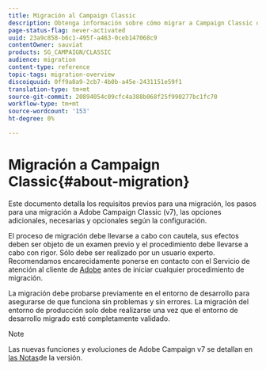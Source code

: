 ```yaml
---
title: Migración al Campaign Classic
description: Obtenga información sobre cómo migrar a Campaign Classic desde una versión de Campaña anterior
page-status-flag: never-activated
uuid: 23a9c858-b6c1-495f-a463-0ceb147068c9
contentOwner: sauviat
products: SG_CAMPAIGN/CLASSIC
audience: migration
content-type: reference
topic-tags: migration-overview
discoiquuid: 0ff9a8a9-2cb7-4b0b-a45e-2431151e59f1
translation-type: tm+mt
source-git-commit: 20894054c09cfc4a388b068f25f990277bc1fc70
workflow-type: tm+mt
source-wordcount: '153'
ht-degree: 0%

---
```



# Migración a Campaign Classic{#about-migration}

Este documento detalla los requisitos previos para una migración, los pasos para una migración a Adobe Campaign Classic (v7), las opciones adicionales, necesarias y opcionales según la configuración.

El proceso de migración debe llevarse a cabo con cautela, sus efectos deben ser objeto de un examen previo y el procedimiento debe llevarse a cabo con rigor. Sólo debe ser realizado por un usuario experto. Recomendamos encarecidamente ponerse en contacto con el Servicio de atención al cliente de [Adobe](https://helpx.adobe.com/enterprise/admin-guide.html/enterprise/using/support-for-experience-cloud.ug.html) antes de iniciar cualquier procedimiento de migración.

La migración debe probarse previamente en el entorno de desarrollo para asegurarse de que funciona sin problemas y sin errores. La migración del entorno de producción solo debe realizarse una vez que el entorno de desarrollo migrado esté completamente validado.

>[!NOTE]
>
>Las nuevas funciones y evoluciones de Adobe Campaign v7 se detallan en [las Notas](../../rn/using/latest-release.md)de la versión.
